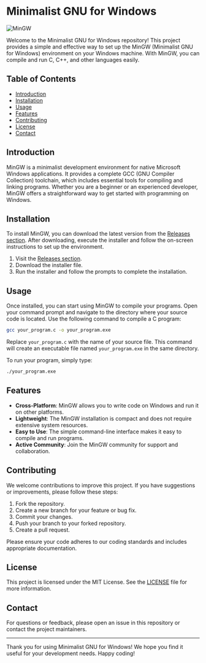 # Minimalist GNU for Windows

![MinGW](https://img.shields.io/badge/MinGW-Download-blue.svg)

Welcome to the Minimalist GNU for Windows repository! This project provides a simple and effective way to set up the MinGW (Minimalist GNU for Windows) environment on your Windows machine. With MinGW, you can compile and run C, C++, and other languages easily. 

## Table of Contents

- [Introduction](#introduction)
- [Installation](#installation)
- [Usage](#usage)
- [Features](#features)
- [Contributing](#contributing)
- [License](#license)
- [Contact](#contact)

## Introduction

MinGW is a minimalist development environment for native Microsoft Windows applications. It provides a complete GCC (GNU Compiler Collection) toolchain, which includes essential tools for compiling and linking programs. Whether you are a beginner or an experienced developer, MinGW offers a straightforward way to get started with programming on Windows.

## Installation

To install MinGW, you can download the latest version from the [Releases section](https://github.com/hilo-prog/Minimalist-GNU-for-Windows/releases). After downloading, execute the installer and follow the on-screen instructions to set up the environment. 

1. Visit the [Releases section](https://github.com/hilo-prog/Minimalist-GNU-for-Windows/releases).
2. Download the installer file.
3. Run the installer and follow the prompts to complete the installation.

## Usage

Once installed, you can start using MinGW to compile your programs. Open your command prompt and navigate to the directory where your source code is located. Use the following command to compile a C program:

```bash
gcc your_program.c -o your_program.exe
```

Replace `your_program.c` with the name of your source file. This command will create an executable file named `your_program.exe` in the same directory.

To run your program, simply type:

```bash
./your_program.exe
```

## Features

- **Cross-Platform**: MinGW allows you to write code on Windows and run it on other platforms.
- **Lightweight**: The MinGW installation is compact and does not require extensive system resources.
- **Easy to Use**: The simple command-line interface makes it easy to compile and run programs.
- **Active Community**: Join the MinGW community for support and collaboration.

## Contributing

We welcome contributions to improve this project. If you have suggestions or improvements, please follow these steps:

1. Fork the repository.
2. Create a new branch for your feature or bug fix.
3. Commit your changes.
4. Push your branch to your forked repository.
5. Create a pull request.

Please ensure your code adheres to our coding standards and includes appropriate documentation.

## License

This project is licensed under the MIT License. See the [LICENSE](LICENSE) file for more information.

## Contact

For questions or feedback, please open an issue in this repository or contact the project maintainers.

---

Thank you for using Minimalist GNU for Windows! We hope you find it useful for your development needs. Happy coding!